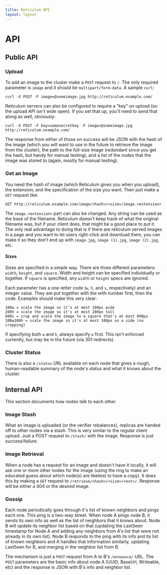 ```yaml
---
title: Reticulum API
layout: layout
---
```


# API

## Public API

### Upload

To add an image to the cluster make a `POST` request to `/`. The only
required parameter is `image` and it should be
`multipart/form-data`. A sample `curl`:

    curl -X POST -F image=@someimage.jpg http://reticulum.example.com/

Reticulum servers can also be configured to require a "key" on
upload (so the upload API isn't wide open). If you set that up, you'll
need to send that along as well, obviously:

    curl -X POST -F key=somesecretkey -F image=@someimage.jpg http://reticulum.example.com/

The response from either of those on success will be JSON with the
hash of the image (which you will want to use in the future to
retrieve the image from the cluster), the path to the full-size image
(redundant since you get the hash, but handy for manual testing), and
a list of the nodes that the image was stored to (again, mostly for
manual testing).

### Get an Image

You need the hash of image (which Reticulum gives you when you
upload), the extension, and the specification of the size you
want. Then just make a `GET` request like: 

    GET http://reticulum.example.com/image/<hash>/<size>/image.<extension>

The `image.<extension>` part can also be changed. Any string can be
used as the base of the filename. Reticulum doesn't keep track of what
the original filename was, but if your client does, that might be a
good place to put it. The only real advantage to doing that is if
there are reticulum served images in a page and you want to let users
right-click and download them, you can make it so they don't end up
with `image.jpg`, `image (1).jpg`, `image (2).jpg`, etc.

#### Sizes

Sizes are specified in a simple way. There are three different
parameters: `width`, `height`, and `square`. Width and height can be
specified individually or together. If `square` is specified, any
`width` or `height` specs are ignored.

Each parameter has a one-letter code (`w`, `h`, and `s`, respectively)
and an integer value. They are put together with the with number
first, then the code. Examples should make this very clear:

    100w = scale the image so it's at most 100px wide
    200h = scale the image so it's at most 200px tall
    600s = crop and scale the image to a square that's at most 600px
    100w100h = scale the image so it's at most 100px on a side (no cropping)

If specifying both `w` and `h`, always specify `w` first. This isn't
enforced currently, but may be in the future (via 301 redirects).

### Cluster Status

There is also a `/status` URL available on each node that gives a
rough, human-readable summary of the node's status and what it knows
about the cluster.

## Internal API

This section documents how nodes talk to each other. 

### Image Stash

What an image is uploaded (or the verifier rebalances), replicas are
handed off to other nodes via a stash. This is very similar to the
regular client upload. Just a POST request to `/stash/` with the
image. Response is just success/failure.

### Image Retrieval

When a node has a request for an image and doesn't have it locally, it
will ask one or more other nodes for the image (using the ring to make
an educated guess about which node(s) are likeliest to have a
copy). It does this by making a `GET` request to
`/retrieve/<hash>/<size>/<ext>/`. Response will be either a 404 or the
desired image. 

### Gossip

Each node periodically goes through it's list of known neighbors and
pings each one. This ping is a two-way street. When node A pings node
B, it sends its own info as well as the list of neighbors that it
knows about. Node B will update its neighbor list based on that
(updating the LastSeen timestamp for Node A and adding any neighbors
from A's list that were not already in its own list). Node B responds
to the ping with its info and its list of known neighbors and A
handles that information similarly, updating LastSeen for B, and
merging in the neighbor list from B. 

The mechanism is just a `POST` request from A to B's `/announce/`
URL. The `POST` parameters are the basic info about node A (UUID,
BaseUrl, Writeable, etc) and the response is JSON with B's info and
neighbor list. 
